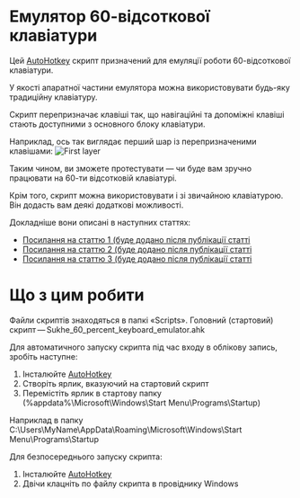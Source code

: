 # Емулятор 60-відсоткової клавіатури

Цей [AutoHotkey](https://autohotkey.com/) скрипт призначений для емуляції роботи 60-відсоткової клавіатури.

У якості апаратної частини емулятора можна використовувати будь-яку традиційну клавіатуру.

Скрипт перепризначає клавіші так, що навігаційні та допоміжні клавіші стають доступними з основного блоку клавіатури.

Наприклад, ось так виглядає перший шар із перепризначеними клавішами:
![First layer](https://github.com/sukhe/Sukhe-60-percent-keyboard-emulator/Images/Final/Space.png)

Таким чином, ви зможете протестувати — чи буде вам зручно працювати на 60-ти відсотковій клавіатурі.

Крім того, скрипт можна використовувати і зі звичайною клавіатурою. Він додасть вам деякі додаткові можливості.

Докладніше вони описані в наступних статтях:
- [Посилання на статтю 1 (буде додано після публікації статті](https://127.0.0.1)
- [Посилання на статтю 2 (буде додано після публікації статті](https://127.0.0.1)
- [Посилання на статтю 3 (буде додано після публікації статті](https://127.0.0.1)

# Що з цим робити

Файли скриптів знаходяться в папкі «Scripts». Головний (стартовий) скрипт — Sukhe_60_percent_keyboard_emulator.ahk

Для автоматичного запуску скрипта під час входу в облікову запись, зробіть наступне:
1. Інсталюйте [AutoHotkey](https://autohotkey.com/)
2. Створіть ярлик, вказуючий на стартовий скрипт 
3. Перемістіть ярлик в стартову папку (%appdata%\Microsoft\Windows\Start Menu\Programs\Startup)

Наприклад в папку C:\Users\MyName\AppData\Roaming\Microsoft\Windows\Start Menu\Programs\Startup

Для безпосереднього запуску скрипта:
1. Інсталюйте [AutoHotkey](https://autohotkey.com/)
2. Двічи клацніть по файлу скрипта в провіднику Windows
